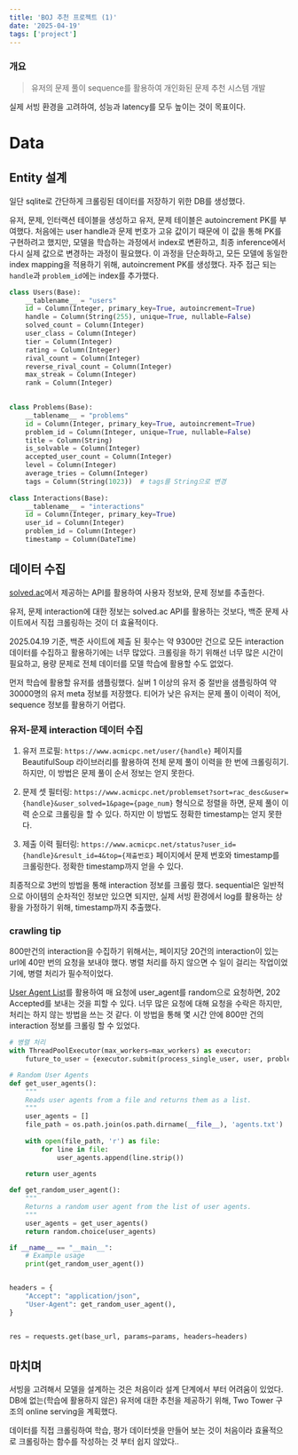 ```yaml
---
title: 'BOJ 추천 프로젝트 (1)'
date: '2025-04-19'
tags: ['project']
---
```





### 개요

> 유저의 문제 풀이 sequence를 활용하여 개인화된 문제 추천 시스템 개발

실제 서빙 환경을 고려하여, 성능과 latency를 모두 높이는 것이 목표이다.

# Data

## Entity 설계

일단 sqlite로 간단하게 크롤링된 데이터를 저장하기 위한 DB를 생성했다.

유저, 문제, 인터랙션 테이블을 생성하고 유저, 문제 테이블은 autoincrement PK를 부여했다. 처음에는 user handle과 문제 번호가 고유 값이기 때문에 이 값을 통해 PK를 구현하려고 했지만, 모델을 학습하는 과정에서 index로 변환하고, 최종 inference에서 다시 실제 값으로 변경하는 과정이 필요했다. 이 과정을 단순화하고, 모든 모델에 동일한 index mapping을 적용하기 위해, autoincrement PK를 생성했다. 자주 접근 되는 ```handle```과 ```problem_id```에는 index를 추가했다. 

```python
class Users(Base):
    __tablename__ = "users"
    id = Column(Integer, primary_key=True, autoincrement=True)
    handle = Column(String(255), unique=True, nullable=False)
    solved_count = Column(Integer)
    user_class = Column(Integer)
    tier = Column(Integer)
    rating = Column(Integer)
    rival_count = Column(Integer)
    reverse_rival_count = Column(Integer)
    max_streak = Column(Integer)
    rank = Column(Integer)
    

class Problems(Base):
    __tablename__ = "problems"
    id = Column(Integer, primary_key=True, autoincrement=True)
    problem_id = Column(Integer, unique=True, nullable=False)
    title = Column(String)
    is_solvable = Column(Integer)
    accepted_user_count = Column(Integer)
    level = Column(Integer)
    average_tries = Column(Integer)
    tags = Column(String(1023))  # tags를 String으로 변경
    
class Interactions(Base):
    __tablename__ = "interactions"
    id = Column(Integer, primary_key=True)
    user_id = Column(Integer)
    problem_id = Column(Integer)
    timestamp = Column(DateTime)
```


## 데이터 수집

[solved.ac](https://solvedac.github.io/unofficial-documentation/#/)에서 제공하는 API를 활용하여 사용자 정보와, 문제 정보를 추출한다.

유저, 문제 interaction에 대한 정보는 solved.ac API를 활용하는 것보다, 백준 문제 사이트에서 직접 크롤링하는 것이 더 효율적이다.

2025.04.19 기준, 백준 사이트에 제출 된 횟수는 약 9300만 건으로 모든 interaction 데이터를 수집하고 활용하기에는 너무 많았다. 크롤링을 하기 위해선 너무 많은 시간이 필요하고, 용량 문제로 전체 데이터를 모델 학습에 활용할 수도 없었다.

먼저 학습에 활용할 유저를 샘플링했다. 실버 1 이상의 유저 중 절반을 샘플링하여 약 30000명의 유저 meta 정보를 저장했다. 티어가 낮은 유저는 문제 풀이 이력이 적어, sequence 정보를 활용하기 어렵다.

### 유저-문제 interaction 데이터 수집

1. 유저 프로필: ```https://www.acmicpc.net/user/{handle}``` 페이지를 BeautifulSoup 라이브러리를 활용하여 전체 문제 풀이 이력을 한 번에 크롤링히기. 하지만, 이 방법은 문제 풀이 순서 정보는 얻지 못한다.

2. 문제 셋 필터링: ```https://www.acmicpc.net/problemset?sort=rac_desc&user={handle}&user_solved=1&page={page_num}``` 형식으로 정렬을 하면, 문제 풀이 이력 순으로 크롤링을 할 수 있다. 하지만 이 방법도 정확한 timestamp는 얻지 못한다.

3. 제출 이력 필터링: ```https://www.acmicpc.net/status?user_id={handle}&result_id=4&top={제출번호}``` 페이지에서 문제 번호와 timestamp를 크롤링한다. 정확한 timestamp까지 얻을 수 있다.

최종적으로 3번의 방법을 통해 interaction 정보를 크롤링 했다. sequential은 일반적으로 아이템의 순차적인 정보만 있으면 되지만, 실제 서빙 환경에서 log를 활용하는 상황을 가정하기 위해, timestamp까지 추출했다.

### crawling tip

800만건의 interaction을 수집하기 위해서는, 페이지당 20건의 interaction이 있는 url에 40만 번의 요청을 보내야 했다. 병렬 처리를 하지 않으면 수 일이 걸리는 작업이었기에, 병렬 처리가 필수적이었다.

[User Agent List](https://gist.github.com/pzb/b4b6f57144aea7827ae4)를 활용하여 매 요청에 user_agent를 random으로 요청하면, 202 Accepted를 보내는 것을 피할 수 있다. 너무 많은 요청에 대해 요청을 수락은 하지만, 처리는 하지 않는 방법을 쓰는 것 같다. 이 방법을 통해 몇 시간 안에 800만 건의 interaction 정보를 크롤링 할 수 있었다.

```python
# 병렬 처리
with ThreadPoolExecutor(max_workers=max_workers) as executor:
    future_to_user = {executor.submit(process_single_user, user, problem_mapper, db): user for user in users}
```

```python
# Random User Agents
def get_user_agents():
    """
    Reads user agents from a file and returns them as a list.
    """
    user_agents = []
    file_path = os.path.join(os.path.dirname(__file__), 'agents.txt')
    
    with open(file_path, 'r') as file:
        for line in file:
            user_agents.append(line.strip())
    
    return user_agents

def get_random_user_agent():
    """
    Returns a random user agent from the list of user agents.
    """
    user_agents = get_user_agents()
    return random.choice(user_agents)

if __name__ == "__main__":
    # Example usage
    print(get_random_user_agent())


headers = {
    "Accept": "application/json",
    "User-Agent": get_random_user_agent(),
}


res = requests.get(base_url, params=params, headers=headers)

```


## 마치며

서빙을 고려해서 모델을 설계하는 것은 처음이라 설계 단계에서 부터 어려움이 있었다. DB에 없는(학습에 활용하지 않은) 유저에 대한 추천을 제공하기 위해, Two Tower 구조의 online serving을 계획했다.

데이터를 직접 크롤링하여 학습, 평가 데이터셋을 만들어 보는 것이 처음이라 효율적으로 크롤링하는 함수를 작성하는 것 부터 쉽지 않았다..